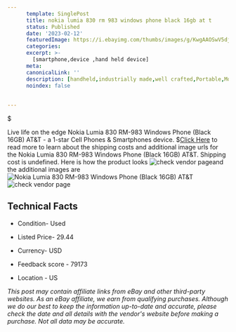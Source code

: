 ```yaml
---
      template: SinglePost
      title: nokia lumia 830 rm 983 windows phone black 16gb at t
      status: Published
      date: '2023-02-12'
      featuredImage: https://i.ebayimg.com/thumbs/images/g/KwgAAOSwV5djrcOn/s-l225.jpg
      categories: 
      excerpt: >-
        [smartphone,device ,hand held device]
      meta:
      canonicalLink: ''
      description: [handheld,industrially made,well crafted,Portable,Mobile,Compact,Convenient,Lightweight,Maneuverable,Man-portable,Miniature,Carriable,Hand-held,Light,Holdable,Transportable,Mobile device,Pocket-sized,On-the-go,Wireless,Cordless,Compact size,Convenient size, smartphone,device ,hand held device]
      noindex: false
      
        
---
```

$

Live life on the edge Nokia Lumia 830 RM-983 Windows Phone (Black 16GB) AT&T - a 1-star Cell Phones & Smartphones device.
$[Click Here](https://www.ebay.com/itm/175553533655?hash=item28dfce56d7%3Ag%3AKwgAAOSwV5djrcOn&amdata=enc%3AAQAHAAAA4Jkjelf8HvnfeefdOlML5MiT7dftzJEr%2F4H8HWb199S3NmXoum5Rr%2ByB%2BoYbMWzi72EVLecLww2IzJyUygTipVWNNa0mwZXywp5bMvMrtFXTzpbEaJEnerYQwpuVlc3sBUtgoD8heOVsJ5Q9LCd0S0OX%2BNi9TsaVqdCNvmBFOAJwsHoeARoY%2BQXDzulouDjKz%2FlY%2Fiz5aQaY5%2F2NAa7xi%2FC596TABnFbMOqCHxKtv%2FnQTaGLfAoil1k5izi4v1GN65DjJkcCNHysR1gAOznaXBxfjGWBYopbcq%2BpP%2FKcuFEF&mkevt=1&mkcid=1&mkrid=711-53200-19255-0&campid=%253CePNCampaignId%253E&customid=%253CreferenceId%253E&toolid=10049) to read more to learn about the shipping costs and additional image urls for the Nokia Lumia 830 RM-983 Windows Phone (Black 16GB) AT&T. Shipping cost is undefined. Here is how the product looks ![check vendor page](https://i.ebayimg.com/thumbs/images/g/KwgAAOSwV5djrcOn/s-l225.jpg)and the additional images are![Nokia Lumia 830 RM-983 Windows Phone (Black 16GB) AT&T](https://i.ebayimg.com/images/g/KwgAAOSwV5djrcOn/s-l1600.jpg)![check vendor page](https://origin-galleryplus.ebayimg.com/ws/web/175553533655_2_0_1/225x225.jpg)



 ## Technical Facts 



     
      

 - Condition- Used 


      

 - Listed Price- 29.44 


      

 - Currency- USD 


      

 - Feedback score - 79173 


      

 - Location - US 


      
      

 *_This post may contain affiliate links from eBay and other third-party websites. As an eBay affiliate, we earn from qualifying purchases. Although we do our best to keep the information up-to-date and accurate, please check the date and all details with the vendor's website before making a purchase. Not all data may be accurate._*






